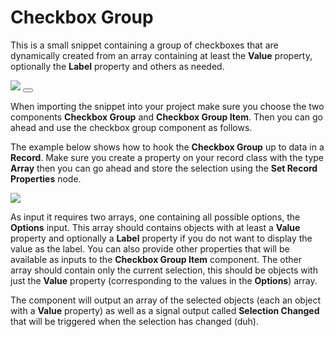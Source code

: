 # Checkbox Group

This is a small snippet containing a group of checkboxes that are dynamically created from an array containing at least the **Value** property, optionally the **Label** property and others as needed.

<div class="ndl-image-with-background">
    <img src="snippets/checkbox-group/checkbox-group.png">
    <button class="ndl-import-button" onClick='importIntoNoodl("/snippets/checkbox-group/checkbox-group-0-1.zip")'></button>
</div>

When importing the snippet into your project make sure you choose the two components **Checkbox Group** and **Checkbox Group Item**. Then you can go ahead and use the checkbox group component as follows.

The example below shows how to hook the **Checkbox Group** up to data in a **Record**. Make sure you create a property on your record class with the type **Array** then you can go ahead and store the selection using the **Set Record Properties** node.

<div class="ndl-image">
    <img src="snippets/checkbox-group/checkbox-group-nodes.png">
</div>

As input it requires two arrays, one containing all possible options, the **Options** input. This array should contains objects with at least a **Value** property and optionally a **Label** property if you do not want to display the value as the label. You can also provide other properties that will be available as inputs to the **Checkbox Group Item** component. The other array should contain only the current selection, this should be objects with just the **Value** property (corresponding to the values in the **Options**) array.

The component will output an array of the selected objects (each an object with a **Value** property) as well as a signal output called **Selection Changed** that will be triggered when the selection has changed (duh).
